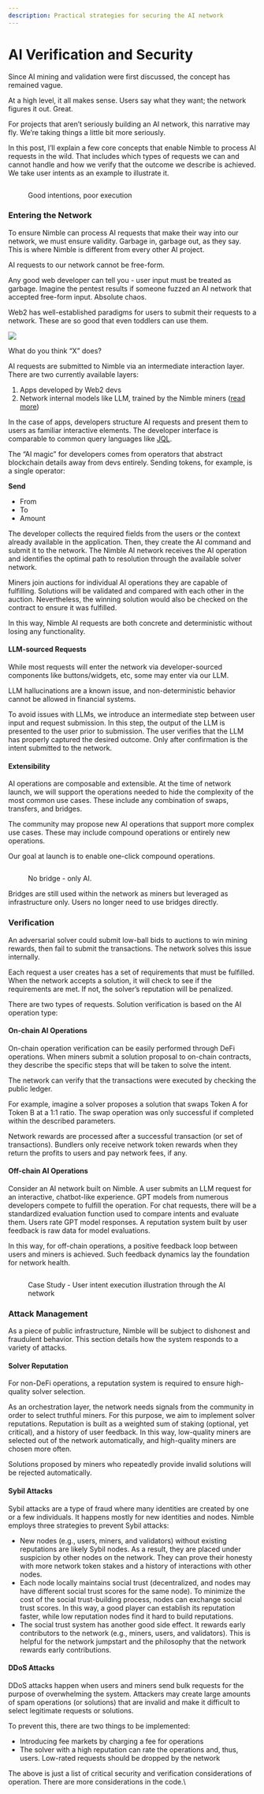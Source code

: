 ```yaml
---
description: Practical strategies for securing the AI network
---
```


# AI Verification and Security

Since AI mining and validation were first discussed, the concept has remained vague.

At a high level, it all makes sense. Users say what they want; the network figures it out. Great.

For projects that aren’t seriously building an AI network, this narrative may fly. We’re taking things a little bit more seriously.

In this post, I’ll explain a few core concepts that enable Nimble to process AI requests in the wild. That includes which types of requests we can and cannot handle and how we verify that the outcome we describe is achieved. We take user intents as an example to illustrate it.

<figure><img src="https://lh7-us.googleusercontent.com/u0CdEhtNd5T39SHCGA49BkADB24r2H8WIbJe6rKK-NaJocxMWfdNQcIIcvjE6ancyk5F32voDQVlUZrtI7NNMoA6_0oPyHyGBSUa_aOiFiHPt2I8cN5IjCH3fmmeso1K4pEMFxubVeWhS78YPFbKgco" alt=""><figcaption><p>Good intentions, poor execution</p></figcaption></figure>

### Entering the Network

To ensure Nimble can process AI requests that make their way into our network, we must ensure validity. Garbage in, garbage out, as they say. This is where Nimble is different from every other AI project.

AI requests to our network cannot be free-form.

Any good web developer can tell you - user input must be treated as garbage. Imagine the pentest results if someone fuzzed an AI network that accepted free-form input. Absolute chaos.

Web2 has well-established paradigms for users to submit their requests to a network. These are so good that even toddlers can use them.

![](https://lh7-us.googleusercontent.com/NgaNEGhr0yn35aE56MJKYmaxInOrON1-15Ci2d969Jtxefz3ePMDaHnsTZ-SCnzXx2Ca5nXW0VaK8oAsd\_\_APfevx3lqUHwzhblJBrqhqG50aqEACuijInXEHy7aE5rDjPCVMN1XZNl-ZFRNMI6D-Nk)

What do you think “X” does?

AI requests are submitted to Nimble via an intermediate interaction layer. There are two currently available layers:

1. Apps developed by Web2 devs
2. Network internal models like LLM, trained by the Nimble miners ([read more](https://docs.nimble.technology/practical-intents/natural-language-intents))

In the case of apps, developers structure AI requests and present them to users as familiar interactive elements. The developer interface is comparable to common query languages like [JQL](https://support.atlassian.com/jira-service-management-cloud/docs/use-advanced-search-with-jira-query-language-jql/).

The “AI magic” for developers comes from operators that abstract blockchain details away from devs entirely. Sending tokens, for example, is a single operator:

**Send**

* From
* To
* Amount

The developer collects the required fields from the users or the context already available in the application. Then, they create the AI command and submit it to the network. The Nimble AI network receives the AI operation and identifies the optimal path to resolution through the available solver network.

Miners join auctions for individual AI operations they are capable of fulfilling.  Solutions will be validated and compared with each other in the auction. Nevertheless, the winning solution would also be checked on the contract to ensure it was fulfilled.

In this way, Nimble AI requests are both concrete and deterministic without losing any functionality.

#### **LLM-sourced Requests**

While most requests will enter the network via developer-sourced components like buttons/widgets, etc, some may enter via our LLM.&#x20;

LLM hallucinations are a known issue, and non-deterministic behavior cannot be allowed in financial systems.

To avoid issues with LLMs, we introduce an intermediate step between user input and request submission. In this step, the output of the LLM is presented to the user prior to submission. The user verifies that the LLM has properly captured the desired outcome. Only after confirmation is the intent submitted to the network.

#### Extensibility

AI operations are composable and extensible. At the time of network launch, we will support the operations needed to hide the complexity of the most common use cases. These include any combination of swaps, transfers, and bridges.

The community may propose new AI operations that support more complex use cases. These may include compound operations or entirely new operations.&#x20;

Our goal at launch is to enable one-click compound operations.&#x20;

<figure><img src="https://lh7-us.googleusercontent.com/lVb3xkloBU8WH1XXBlSM8QPyb1q6znnkO4jGBahlvzxaMru2v6wt4r7e0wo6uxHyE65pijS_JbRU8CrEDQTUSuxcENPNwXbDnNCVqkjFz9Dx6CsSf3INSCSF_2H7hq1asYEQPLRRXbEaXmskWLOwpAs" alt=""><figcaption><p>No bridge - only AI.</p></figcaption></figure>



Bridges are still used within the network as miners but leveraged as infrastructure only. Users no longer need to use bridges directly.

### Verification

An adversarial solver could submit low-ball bids to auctions to win mining rewards, then fail to submit the transactions. The network solves this issue internally.

Each request a user creates has a set of requirements that must be fulfilled. When the network accepts a solution, it will check to see if the requirements are met. If not, the solver’s reputation will be penalized.

There are two types of requests. Solution verification is based on the AI operation type:

#### On-chain AI Operations

On-chain operation verification can be easily performed through DeFi operations. When miners submit a solution proposal to on-chain contracts, they describe the specific steps that will be taken to solve the intent.

The network can verify that the transactions were executed by checking the public ledger.

For example, imagine a solver proposes a solution that swaps Token A for Token B at a 1:1 ratio. The swap operation was only successful if completed within the described parameters.

Network rewards are processed after a successful transaction (or set of transactions). Bundlers only receive network token rewards when they return the profits to users and pay network fees, if any.

#### Off-chain AI Operations

Consider an AI network built on Nimble. A user submits an LLM request for an interactive, chatbot-like experience. GPT models from numerous developers compete to fulfill the operation. For chat requests, there will be a standardized evaluation function used to compare intents and evaluate them. Users rate GPT model responses. A reputation system built by user feedback is raw data for model evaluations.

In this way, for off-chain operations, a positive feedback loop between users and miners is achieved. Such feedback dynamics lay the foundation for network health.

<figure><img src="https://lh7-us.googleusercontent.com/GBBel744hYFiRvn9cOBOhp9K3RAGy0xngsANunTU2Tmfjxqpn-wC0QCAdN5a2lBz_ZigwZxCmncEyV1ODPdbXzwbo7-S92-j0oN7mHcgq8IzbDaIi_qsyvC-qhL5mK91nIdhBHp6Jjs7NML0Go29jo8" alt=""><figcaption><p>Case Study - User intent execution illustration through the AI network</p></figcaption></figure>

### Attack Management

As a piece of public infrastructure, Nimble will be subject to dishonest and fraudulent behavior. This section details how the system responds to a variety of attacks.

#### Solver Reputation

For non-DeFi operations, a reputation system is required to ensure high-quality solver selection.&#x20;

As an orchestration layer, the network needs signals from the community in order to select truthful miners. For this purpose, we aim to implement solver reputations. Reputation is built as a weighted sum of staking (optional, yet critical), and a history of user feedback. In this way, low-quality miners are selected out of the network automatically, and high-quality miners are chosen more often.

Solutions proposed by miners who repeatedly provide invalid solutions will be rejected automatically.

#### Sybil Attacks

Sybil attacks are a type of fraud where many identities are created by one or a few individuals. It happens mostly for new identities and nodes. Nimble employs three strategies to prevent Sybil attacks:

* New nodes (e.g., users, miners, and validators) without existing reputations are likely Sybil nodes. As a result, they are placed under suspicion by other nodes on the network. They can prove their honesty with more network token stakes and a history of interactions with other nodes.
* Each node locally maintains social trust (decentralized, and nodes may have different social trust scores for the same node). To minimize the cost of the social trust-building process, nodes can exchange social trust scores. In this way, a good player can establish its reputation faster, while low reputation nodes find it hard to build reputations.
* The social trust system has another good side effect. It rewards early contributors to the network (e.g., miners, users, and validators). This is helpful for the network jumpstart and the philosophy that the network rewards early contributions.

#### DDoS Attacks

DDoS attacks happen when users and miners send bulk requests for the purpose of overwhelming the system. Attackers may create large amounts of spam operations (or solutions) that are invalid and make it difficult to select legitimate requests or solutions.

To prevent this, there are two things to be implemented:&#x20;

* Introducing fee markets by charging a fee for operations
* The solver with a high reputation can rate the operations and, thus, users. Low-rated requests should be dropped by the network

The above is just a list of critical security and verification considerations of operation. There are more considerations in the code.\
